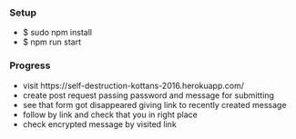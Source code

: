 <h3>Setup</h3>
<ul>
	<li>$ sudo npm install</li>
  <li>$ npm run start</li>
</ul>

<h3>Progress</h3>
<ul>
	<li>visit https://self-destruction-kottans-2016.herokuapp.com/</li>
	<li>create post request passing password and message for submitting</li>
	<li>see that form got disappeared giving link to recently created message</li>
	<li>follow by link and check that you in right place</li>
	<li>check encrypted message by visited link</li>
</ul>
